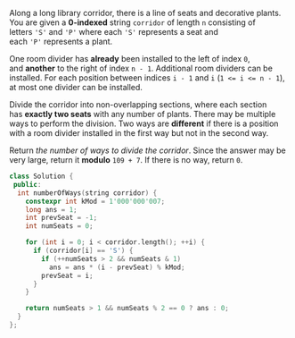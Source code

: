 Along a long library corridor, there is a line of seats and decorative plants. You are given a **0-indexed** string `corridor` of length `n` consisting of letters `'S'` and `'P'` where each `'S'` represents a seat and each `'P'` represents a plant.

One room divider has **already** been installed to the left of index `0`, and **another** to the right of index `n - 1`. Additional room dividers can be installed. For each position between indices `i - 1` and `i` (`1 <= i <= n - 1`), at most one divider can be installed.

Divide the corridor into non-overlapping sections, where each section has **exactly two seats** with any number of plants. There may be multiple ways to perform the division. Two ways are **different** if there is a position with a room divider installed in the first way but not in the second way.

Return _the number of ways to divide the corridor_. Since the answer may be very large, return it **modulo** `109 + 7`. If there is no way, return `0`.

```cpp
class Solution {
 public:
  int numberOfWays(string corridor) {
    constexpr int kMod = 1'000'000'007;
    long ans = 1;
    int prevSeat = -1;
    int numSeats = 0;

    for (int i = 0; i < corridor.length(); ++i) {
      if (corridor[i] == 'S') {
        if (++numSeats > 2 && numSeats & 1)
          ans = ans * (i - prevSeat) % kMod;
        prevSeat = i;
      }
    }

    return numSeats > 1 && numSeats % 2 == 0 ? ans : 0;
  }
};
```